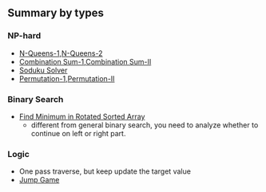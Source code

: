 ## Summary by types


### NP-hard
- [N-Queens-1](./code/N-Queens.java),[N-Queens-2](./code/N-Queens-II.java)
- [Combination Sum-1](./code/Combination-Sum.java),[Combination Sum-II](./code/Combination-Sum-II.java)
- [Soduku Solver](./code/Sudoku-Solver.java)
- [Permutation-1](./code/Permutations.java),[Permutation-II](./code/Permutations-II.java)


### Binary Search
- [Find Minimum in Rotated Sorted Array](./code/Find-Minimum-in-Rotated-Sorted-Array.java)
  * different from general binary search, you need to analyze whether to continue on left or right part.

### Logic
- One pass traverse, but keep update the target value
 - [Jump Game](./code/JumpGame.java)
